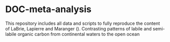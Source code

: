 # DOC-meta-analysis

This repository includes all data and scripts to fully reproduce the content of LaBrie, Lapierre and Maranger (). Contrasting patterns of labile and semi-labile organic carbon from continental waters to the open ocean
